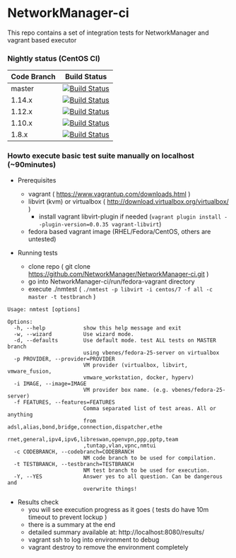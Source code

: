 # NetworkManager-ci
This repo contains a set of integration tests for NetworkManager and vagrant based executor

### Nightly status (CentOS CI)

| Code Branch | Build Status |
| ------------| ------------ |
| master | [![Build Status](https://ci.centos.org/buildStatus/icon?job=NetworkManager-master)](https://ci.centos.org/view/NetworkManager/job/NetworkManager-master/) |
| 1.14.x | [![Build Status](https://ci.centos.org/view/NetworkManager/job/NetworkManager-nm-1-14/badge/icon)](https://ci.centos.org/view/NetworkManager/job/NetworkManager-nm-1-14/) |
| 1.12.x | [![Build Status](https://ci.centos.org/view/NetworkManager/job/NetworkManager-nm-1-12/badge/icon)](https://ci.centos.org/view/NetworkManager/job/NetworkManager-nm-1-12/) |
| 1.10.x | [![Build Status](https://ci.centos.org/view/NetworkManager/job/NetworkManager-nm-1-10/badge/icon)](https://ci.centos.org/view/NetworkManager/job/NetworkManager-nm-1-10/) |
| 1.8.x | [![Build Status](https://ci.centos.org/view/NetworkManager/job/NetworkManager-nm-1-8/badge/icon)](https://ci.centos.org/view/NetworkManager/job/NetworkManager-nm-1-8/) |

### Howto execute basic test suite manually on localhost (~90minutes)

* Prerequisites
  * vagrant ( https://www.vagrantup.com/downloads.html )
  * libvirt (kvm) or virtualbox ( http://download.virtualbox.org/virtualbox/ )
    * install vagrant libvirt-plugin if needed (```vagrant plugin install --plugin-version=0.0.35 vagrant-libvirt```)
  * fedora based vagrant image (RHEL/Fedora/CentOS, others are untested)
 
* Running tests
  * clone repo ( git clone https://github.com/NetworkManager/NetworkManager-ci.git )
  * go into NetworkManager-ci/run/fedora-vagrant directory
  * execute ./nmtest ( ```./nmtest -p libvirt -i centos/7 -f all -c master -t testbranch``` )

```
Usage: nmtest [options]

Options:
  -h, --help            show this help message and exit
  -w, --wizard          Use wizard mode.
  -d, --defaults        Use default mode. test ALL tests on MASTER branch
                        using vbenes/fedora-25-server on virtualbox
  -p PROVIDER, --provider=PROVIDER
                        VM provider (virtualbox, libvirt, vmware_fusion,
                        vmware_workstation, docker, hyperv)
  -i IMAGE, --image=IMAGE
                        VM provider box name. (e.g. vbenes/fedora-25-server)
  -f FEATURES, --features=FEATURES
                        Comma separated list of test areas. All or anything
                        from adsl,alias,bond,bridge,connection,dispatcher,ethe
                        rnet,general,ipv4,ipv6,libreswan,openvpn,ppp,pptp,team
                        ,tuntap,vlan,vpnc,nmtui
  -c CODEBRANCH, --codebranch=CODEBRANCH
                        NM code branch to be used for compilation.
  -t TESTBRANCH, --testbranch=TESTBRANCH
                        NM test branch to be used for execution.
  -Y, --YES             Answer yes to all question. Can be dangerous and
                        overwrite things!
```

* Results check
  * you will see execution progress as it goes ( tests do have 10m timeout to prevent lockup ) 
  * there is a summary at the end
  * detailed summary available at: http://localhost:8080/results/
  * vagrant ssh to log into environment to debug
  * vagrant destroy to remove the environment completely
